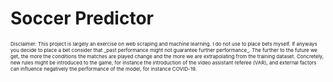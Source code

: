 # Soccer Predictor
<p style="font-size:8px">Disclaimer: This project is largely an exercise on web scraping and machine learning.
I do not use to place bets myself.
If anyways you decide to place a bet consider that _past performance might not guarantee further performance_.
The further to the future we get, the more the conditions the matches are played change and the more we are
extrapolating from the training dataset. Concretely, new rules might be introduced to the game, for instance the
introduction of the video assistant referee (VAR), and external factors can influence negatively the performance 
of the model, for instance COVID-19.</>